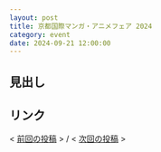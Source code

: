 ```yaml
---
layout: post
title: 京都国際マンガ・アニメフェア 2024
category: event
date: 2024-09-21 12:00:00
---
```


## 見出し

## リンク

< [前回の投稿](./0920) > /
< [次回の投稿](./0922-1) >

